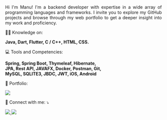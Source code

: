 
<p align="justify"> 
Hi I'm Manu!
I'm a backend developer with expertise in a wide array of programming languages and frameworks. I invite you to explore my GitHub projects and browse through my web portfolio to get a deeper insight into my work and proficiency.
</p>

<p align="left">
  👨‍💻 Knowledge on: 
</p>

<p align="left">
  <strong> Java, Dart, Flutter, C / C++, HTML, CSS.</strong>
</p>

<p align="left">
  💻 Tools and Competencies:
</p>

<p align="justify">
  <strong> 
    Spring, Spring Boot, Thymeleaf, Hibernate, <br>JPA, Rest API, JAVAFX, Docker, Postman, Git, <br>MySQL, SQLITE3, JBDC, JWT, iOS, Android
  </strong>
</p>

<p align="left">
  🧬 Portfolio: 
</p>

<p align="left">
  <a href="https://manuelmiguezlauriaportfolio.web.app/" alt="portfolio">
    <img src="https://img.shields.io/badge/website-361561?style=for-the-badge&logo=About.me&logoColor=white" />
  </a>
</p>

<p align="left">
  💌 Connect with me: ⤵️
</p>

<p align="left">
  <a href="mailto:manuelmiguezlauria@gmail.com" alt="Gmail">
    <img src="https://img.shields.io/badge/Gmail-D14836?style=for-the-badge&logo=gmail&logoColor=white" />
  </a>
  <a href="https://www.linkedin.com/in/manuelmiguezlauria/" alt="Linkedin">
    <img src="https://img.shields.io/badge/LinkedIn-0077B5?style=for-the-badge&logo=linkedin&logoColor=white" />
  </a>
</p>



